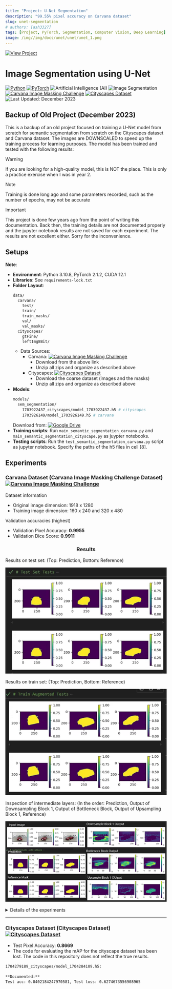 ```yaml
---
title: "Project: U-Net Segmentation"
description: "99.55% pixel accuracy on Carvana dataset"
slug: unet-segmentation
# authors: [ash3327]
tags: [Project, PyTorch, Segmentation, Computer Vision, Deep Learning]
image: /img//img/docs/unet/unet/unet_1.png
---
```


 [![View Project](https://img.shields.io/badge/View_Project-U--Net%20Segmentation-4285F4?style=flat&logo=github&logoColor=white)](https://github.com/ash3327/ImageSegmentation-UNet)


# Image Segmentation using U-Net
[![Python](https://img.shields.io/badge/Python-3776AB.svg?logo=python&logoColor=white)](https://www.python.org/) 
[![PyTorch](https://img.shields.io/badge/PyTorch-EE4C2C.svg?logo=pytorch&logoColor=white)](https://pytorch.org/) 
![Artificial Intelligence (AI)](https://img.shields.io/badge/Artificial%20Intelligence%20(AI)-orange.svg?logo=ai&logoColor=white)
![Image Segmentation](https://img.shields.io/badge/Image%20Segmentation-red.svg?logo=segmentation&logoColor=white)
[![Carvana Image Masking Challenge](https://img.shields.io/badge/Kaggle-Carvana%20Image%20Masking%20Challenge-blue.svg?logo=kaggle&logoColor=white)](https://www.kaggle.com/competitions/carvana-image-masking-challenge)
[![Cityscapes Dataset](https://img.shields.io/badge/Dataset-Cityscapes%20Dataset-00BFFF.svg?logo=data:image/png;base64,iVBORw0KGg&logoColor=white)](https://www.cityscapes-dataset.com/)
![Last Updated: December 2023](https://img.shields.io/badge/Last%20Updated-December%202023-green.svg)

## Backup of Old Project (December 2023)

This is a backup of an old project focused on training a U-Net model from scratch for semantic segmentation from scratch on the Cityscapes dataset and Carvana dataset. The images are DOWNSCALED to speed up the training process for learning purposes. The model has been trained and tested with the following results:

> [!WARNING]
> If you are looking for a high-quality model, this is NOT the place. This is only a practice exercise when I was in year 2.

> [!NOTE] 
> Training is done long ago and some parameters recorded, such as the number of epochs, may not be accurate

> [!IMPORTANT]
> This project is done few years ago from the point of writing this documentation. Back then, the training details are not documented properly and the jupyter notebook results are not saved for each experiment. The results are not excellent either. Sorry for the inconvenience.

## Setups
**Note**: 
- **Environment**: Python 3.10.8, PyTorch 2.1.2, CUDA 12.1
- **Libraries**: See `requirements-lock.txt`
- **Folder Layout**: 
  ```
  data/
    carvana/
      test/
      train/
      train_masks/
      val/
      val_masks/
    cityscapes/
      gtFine/
      leftImg8Bit/
  ```
  - Data Sources: 
    - Carvana: [![Carvana Image Masking Challenge](https://img.shields.io/badge/Kaggle-Carvana%20Image%20Masking%20Challenge-blue.svg?logo=kaggle&logoColor=white)](https://www.kaggle.com/competitions/carvana-image-masking-challenge)
      - Download from the above link
      - Unzip all zips and organize as described above
    - Cityscapes: [![Cityscapes Dataset](https://img.shields.io/badge/Dataset-Cityscapes%20Dataset-00BFFF.svg?logo=data:image/png;base64,iVBORw0KGg&logoColor=white)](https://www.cityscapes-dataset.com/)
      - Download the coarse dataset (images and the masks)
      - Unzip all zips and organize as described above
- **Models**: 
  ```bash
  models/
    sem_segmentation/
      1703922437_cityscapes/model_1703922437.h5 # cityscapes
      1703926149/model_1703926149.h5 # carvana
  ```
  Download from: [![Google Drive](https://img.shields.io/badge/Google%20Drive-Models-orange.svg?logo=googledrive&logoColor=white)](https://drive.google.com/drive/folders/1Mgb_YWV__zsQGNryXGvlOa2EaH49WERe)
- **Training scripts**: Run `main_semantic_segmentation_carvana.py` and `main_semantic_segmentation_cityscape.py` as juypter notebooks.
- **Testing scripts**: Run the `test_semantic_segmentation_carvana.py` script as jupyter notebook. Specify the paths of the h5 files in cell [8]. 

## Experiments
### Carvana Dataset (Carvana Image Masking Challenge Dataset) [![Carvana Image Masking Challenge](https://img.shields.io/badge/Kaggle-Carvana%20Image%20Masking%20Challenge-blue.svg?logo=kaggle&logoColor=white)](https://www.kaggle.com/competitions/carvana-image-masking-challenge)

Dataset information
* Original image dimension: 1918 x 1280
* Training image dimension: 160 x 240 and 320 x 480

Validation accuracies (highest)
* Validation Pixel Accuracy: **0.9955**
* Validation Dice Score: **0.9911**

<h3 align="center"> Results </h3>

Results on test set: (Top: Prediction, Bottom: Reference)

![alt text](/img/docs/unet/image.png)

Results on train set: (Top: Prediction, Bottom: Reference)

![alt text](/img/docs/unet/image2.png)

Inspection of intermediate layers: (In the order: Prediction, Output of Downsampling Block 1, Output of Bottleneck Block, Output of Upsampling Block 1, Reference)

![alt text](/img/docs/unet/image4.png)

<details>
<summary>Details of the experiments</summary>

```
Normalization: mean 0, std 1
Augments:
        transforms.RandomHorizontalFlip(p=0.5),
        transforms.RandomVerticalFlip(p=0.1),
        transforms.RandomRotation(degrees=35),

**29/12/2023 17:15: result12_**
Downscaled image dimension: 160 x 240
Batch size: 32
Learning rate: 5e-7
Decay: StepLR: step_size=5, gamma=0.85
Loss: BCEWithLogitsLoss
Epochs: 42
Final: Test accuracy: 90.9%, Avg loss: 0.403125, Test recall: 0.5831877589225769, precision: 0.980972170829773

**30/12/2023 08:40: result13_**
Downscaled image dimension: 160 x 240
Batch size: 32
Learning rate: 1e-4
Decay: ReduceLROnPlateau: patience=5
Loss: BCEWithLogitsLoss
Epochs: 50
Final: Test accuracy: 81.0%, Avg loss: 0.775568, Test recall: 0.1010913997888565, precision: 0.9727051258087158

**30/12/2023 11:33: result14_**
Downscaled image dimension: 160 x 240
Batch size: 32
Learning rate: 1e-4
Decay: ReduceLROnPlateau: patience=5
Loss: BCEWithLogitsLoss
Epochs: 100
Final:
Test accuracy: 96.6%, Avg loss: 0.210099, Test recall: 0.9129086136817932, precision: 0.927651584148407

**30/12/2023 15:47: 1703922437**
Downscaled image dimension: 160 x 240
Batch size: 16
Learning rate: 1e-4
Decay: None
Loss: BCEWithLogitsLoss
Test accuracy: 99.5%, Avg loss: 0.013175, 
Test recall: 0.9918522238731384, precision: 0.9872172474861145, dice_score: 0.9895293116569519

**30/12/2023 16:49: 1703926149**
Downscaled image dimension: 320 x 480
Batch size: 8
Learning rate: 1e-4
Decay: None
Loss: BCEWithLogitsLoss
Test accuracy: 99.6%, Avg loss: 0.009994, 
Test recall: 0.9942919611930847, precision: 0.9879629611968994, dice_score: 0.9911173582077026
```
</details>

-----

### Cityscapes Dataset (Cityscapes Dataset) [![Cityscapes Dataset](https://img.shields.io/badge/Dataset-Cityscapes%20Dataset-00BFFF.svg?logo=data:image/png;base64,iVBORw0KGg&logoColor=white)](https://www.cityscapes-dataset.com/)

* Test Pixel Accuracy: **0.8669**
* The code for evaluating the mAP for the cityscape dataset has been lost. The code in this repository does not reflect the true results.

```
1704279189_cityscapes/model_1704284109.h5: 

**Documented:** 
Test acc: 0.8402184247970581, Test loss: 0.6274673556908965
```

